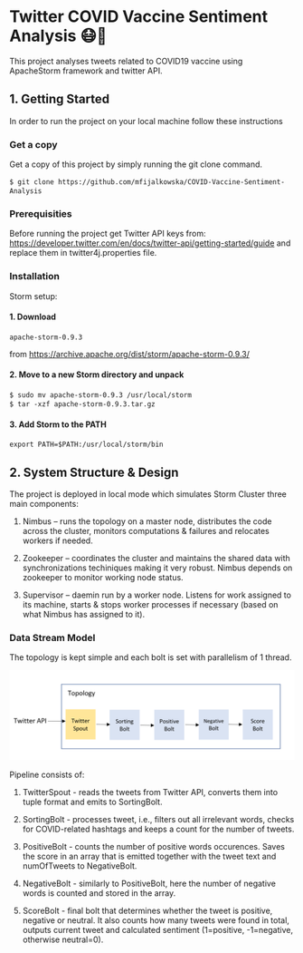 # Twitter COVID Vaccine Sentiment Analysis :mask::syringe:
This project analyses tweets related to COVID19 vaccine using ApacheStorm framework and twitter API.

## 1. Getting Started


In order to run the project on your local machine follow these instructions

### Get a copy

Get a copy of this project by simply running the git clone command.

``` git
$ git clone https://github.com/mfijalkowska/COVID-Vaccine-Sentiment-Analysis
```

### Prerequisities

Before running the project get Twitter API keys from: https://developer.twitter.com/en/docs/twitter-api/getting-started/guide and replace them in twitter4j.properties file.

### Installation
Storm setup:
#### 1. Download
``` git
apache-storm-0.9.3
```
from https://archive.apache.org/dist/storm/apache-storm-0.9.3/
#### 2. Move to a new Storm directory and unpack
``` git
$ sudo mv apache-storm-0.9.3 /usr/local/storm
$ tar -xzf apache-storm-0.9.3.tar.gz 
```
#### 3. Add Storm to the PATH
``` git
export PATH=$PATH:/usr/local/storm/bin
```
##  2. System Structure &#38; Design
The project is deployed in local mode which simulates Storm Cluster three main components:
 1. Nimbus – runs the topology on a master node, distributes the code across the cluster, monitors computations &#38; failures and relocates workers if needed.

 2. Zookeeper – coordinates the cluster and maintains the shared data with synchronizations techiniques making it very robust. Nimbus depends on zookeeper to monitor working node status.
 
 3. Supervisor – daemin run by a worker node. Listens for
work assigned to its machine, starts & stops worker processes if necessary (based on what Nimbus has assigned
to it). 

### Data Stream Model
The topology is kept simple and each bolt is set with parallelism of 1 thread.

![picture alt](media/topology.png)

Pipeline consists of:
1. TwitterSpout - reads the tweets from Twitter
API, converts them into tuple format and emits to SortingBolt.

2. SortingBolt - processes tweet, i.e., filters out all irrelevant words, checks for COVID-related hashtags and keeps a count for the number of tweets.

3. PositiveBolt - counts the number of positive words
occurences. Saves the score in an array that is emitted together with the tweet text and numOfTweets to
NegativeBolt.

4. NegativeBolt - similarly to PositiveBolt, here the
number of negative words is counted and stored in the
array.

5. ScoreBolt - final bolt that determines whether the
tweet is positive, negative or neutral. It also counts how
many tweets were found in total, outputs current tweet
and calculated sentiment (1=positive, -1=negative, otherwise neutral=0).
